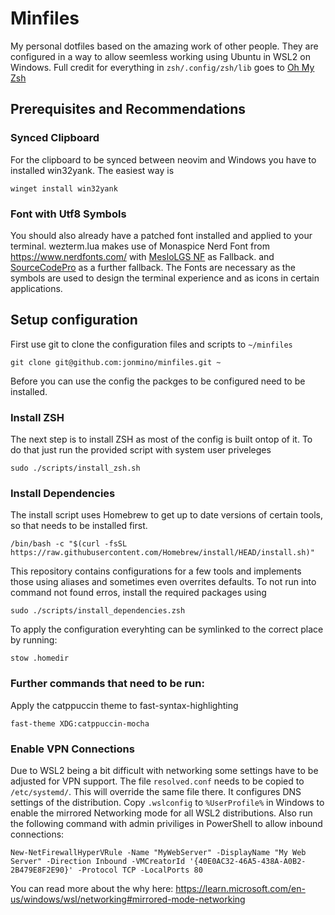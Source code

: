 # Minfiles
My personal dotfiles based on the amazing work of other people.
They are configured in a way to allow seemless working using Ubuntu in WSL2 on Windows.
Full credit for everything in `zsh/.config/zsh/lib` goes to [Oh My Zsh](https://github.com/ohmyzsh/ohmyzsh)

## Prerequisites and Recommendations
### Synced Clipboard
For the clipboard to be synced between neovim and Windows you have to installed win32yank. The easiest way is
```
winget install win32yank
```
### Font with Utf8 Symbols
You should also already have a patched font installed and applied to your terminal.
wezterm.lua makes use of Monaspice Nerd Font from https://www.nerdfonts.com/
with [MesloLGS NF](https://github.com/romkatv/powerlevel10k#meslo-nerd-font-patched-for-powerlevel10k) as Fallback.
and [SourceCodePro](https://github.com/gabrielelana/awesome-terminal-fonts/blob/patching-strategy/patched/SourceCodePro%2BPowerline%2BAwesome%2BRegular.ttf) as a further fallback.
The Fonts are necessary as the symbols are used to design the terminal experience and as icons in certain applications.

## Setup configuration
First use git to clone the configuration files and scripts to `~/minfiles`
```
git clone git@github.com:jonmino/minfiles.git ~
```
Before you can use the config the packges to be configured need to be installed.

### Install ZSH
The next step is to install ZSH as most of the config is built ontop of it.
To do that just run the provided script with system user priveleges
```
sudo ./scripts/install_zsh.sh
```

### Install Dependencies
The install script uses Homebrew to get up to date versions of certain tools, so that needs to be installed first.
```
/bin/bash -c "$(curl -fsSL https://raw.githubusercontent.com/Homebrew/install/HEAD/install.sh)"
```
This repository contains configurations for a few tools and implements those using aliases and sometimes even overrites defaults. To not run into command not found erros, install the required packages using
```
sudo ./scripts/install_dependencies.zsh
```
To apply the configuration everyhting can be symlinked to the correct place by running:
```
stow .homedir
```
### Further commands that need to be run:
Apply the catppuccin theme to fast-syntax-highlighting
```
fast-theme XDG:catppuccin-mocha
```

### Enable VPN Connections
Due to WSL2 being a bit difficult with networking some settings have to be adjusted for VPN support.
The file `resolved.conf` needs to be copied to `/etc/systemd/`. This will override
the same file there. It configures DNS settings of the distribution.
Copy `.wslconfig` to `%UserProfile%` in Windows to enable the mirrored Networking
mode for all WSL2 distributions. Also run the following command
with admin priviliges in PowerShell to allow inbound connections:
```
New-NetFirewallHyperVRule -Name "MyWebServer" -DisplayName "My Web Server" -Direction Inbound -VMCreatorId '{40E0AC32-46A5-438A-A0B2-2B479E8F2E90}' -Protocol TCP -LocalPorts 80
```
You can read more about the why here: https://learn.microsoft.com/en-us/windows/wsl/networking#mirrored-mode-networking
